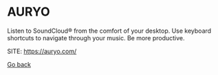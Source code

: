 # AURYO

 Listen to SoundCloud® from the comfort of your desktop.
 Use keyboard shortcuts to navigate through your music.
 Be more productive.
 
 SITE: https://auryo.com/

 [Go back](./)
